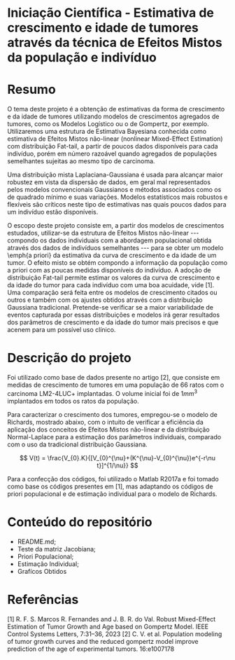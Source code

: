 # Iniciação Científica - Estimativa de crescimento e idade de tumores através da técnica de Efeitos Mistos da população e indivíduo

# Resumo

O tema deste projeto é a obtenção de estimativas da forma de crescimento e da idade de tumores utilizando modelos de crescimentos agregados de tumores, como os Modelos Logístico ou o de Gompertz, por exemplo. Utilizaremos uma estrutura de Estimativa Bayesiana conhecida como estimativa de Efeitos Mistos não-linear (nonlinear Mixed-Effect Estimation) com distribuição Fat-tail,  a partir de poucos dados disponíveis para cada indivíduo, porém em número razoável quando agregados de populações semelhantes sujeitas ao mesmo tipo de carcinoma.

Uma distribuição mista Laplaciana-Gaussiana é usada para alcançar maior robustez em vista da dispersão de dados, em geral mal representados pelos modelos convencionais Gaussianos e métodos associados como os de quadrado mínimo e suas variações. Modelos estatísticos mais robustos e flexíveis são críticos neste tipo de estimativas nas quais poucos dados para um indivíduo estão disponíveis. 

O escopo deste projeto consiste em, a partir dos modelos de crescimentos estudados, utilizar-se da estrutura de Efeitos Mistos não-linear --- compondo os dados individuais com a abordagem populacional obtida através dos dados de indivíduos semelhantes --- para se obter um modelo \emph{a priori} da estimativa da curva de crescimento e da idade de um tumor. O efeito misto se obtém compondo a informação da população como a priori com as poucas medidas disponíveis do indivíduo. A adoção de distribuição Fat-tail permite estimar os valores da curva de crescimento e da idade do tumor para cada indivíduo com uma boa acuidade, vide [1].  Uma comparação será feita entre os modelos de crescimento citados ou outros e também com os ajustes obtidos através com a distribuição Gaussiana tradicional. Pretende-se verificar se a maior variabilidade de eventos capturada por essas distribuições e modelos irá gerar resultados dos parâmetros de crescimento e da idade do tumor mais precisos e que acenem para um possível uso clínico.


# Descrição do projeto

Foi utilizado como base de dados presente no artigo [2], que consiste em medidas de crescimento de tumores em uma população de 66 ratos com o carcinoma LM2-4LUC+ implantadas. O volume inicial foi de $1{mm^3}$ implantados em todos os ratos da população. 

Para caracterizar o crescimento dos tumores, empregou-se o modelo de Richards, mostrado abaixo, com o intuito de verificar a eficiência da aplicação dos conceitos de Efeitos Mistos não-linear e da distribuição Normal-Laplace para a estimação dos parâmetros individuais, comparado com o uso da tradicional distribuição Gaussiana.

$$
    V(t) = \frac{V_{0}.K}{[V_{0}^{\nu}+(K^{\nu}-V_{0}^{\nu})e^{-r\nu t}]^{1/\nu}}
$$

Para a confecção dos códigos, foi utilizado o Matlab R2017a e foi tomado como base os códigos presentes em [1], mas adaptando os códigos de priori populacional e de estimação individual para o modelo de Richards.

# Conteúdo do repositório

- README.md;
- Teste da matriz Jacobiana;
- Priori Populacional;
- Estimação Individual;
- Grafícos Obtidos

# Referências
[1] R. F. S. Marcos R. Fernandes and J. B. R. do Val. Robust Mixed-Effect Estimation of Tumor Growth and Age based on Gompertz Model. IEEE Control Systems Letters, 7:31–36, 2023
[2] C. V. et al. Population modeling of tumor growth curves and the reduced gompertz model improve prediction of the age of experimental tumors. 16:e1007178
